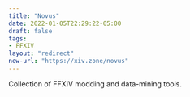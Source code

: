 ```yaml
---
title: "Novus"
date: 2022-01-05T22:29:22-05:00
draft: false
tags:
- FFXIV
layout: "redirect"
new-url: "https://xiv.zone/novus"
---
```


Collection of FFXIV modding and data-mining tools.